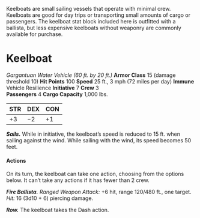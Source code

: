 Keelboats are small sailing vessels that operate with
minimal crew. Keelboats are good for day trips or
transporting small amounts of cargo or passengers.
The keelboat stat block included here is outfitted with a
ballista, but less expensive keelboats without weaponry are
commonly available for purchase.
# Keelboat
*Gargantuan Water Vehicle (60 ft. by 20 ft.)*
**Armor Class** 15 (damage threshold 10)
**Hit Points** 100
**Speed** 25 ft., 3 mph (72 miles per day)
**Immune** Vehicle Resilience
**Initiative** 7
**Crew** 3		
**Passengers** 4
**Cargo Capacity** 1,000 lbs.

| STR | DEX | CON |
| --- | --- | --- |
| +3  | −2  | +1  |

***Sails.*** While in initiative, the keelboat’s speed is reduced to 15 ft. when sailing against the wind. While sailing with the wind, its speed becomes 50 feet.
#### Actions
On its turn, the keelboat can take one action, choosing from the options below. It can’t take any actions if it has fewer than 2 crew.

***Fire Ballista.** Ranged Weapon Attack:* +6 hit, range 120/480 ft., one target. *Hit:* 16 (3d10 + 6) piercing damage.

***Row.*** The keelboat takes the Dash action.